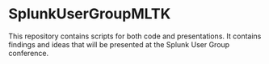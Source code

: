 # SplunkUserGroupMLTK
This repository contains scripts for both code and presentations. It contains findings and ideas that will be presented at the Splunk User Group conference.